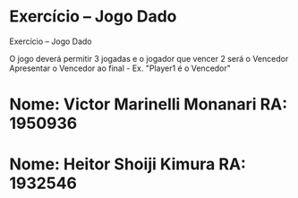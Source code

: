 # Exercício – Jogo Dado

Exercício – Jogo Dado

O jogo deverá permitir 3 jogadas e o jogador que vencer 2 será o Vencedor 
Apresentar o Vencedor ao final - Ex. "Player1 é o Vencedor"

# Nome: Victor Marinelli Monanari RA: 1950936
# Nome: Heitor Shoiji Kimura RA: 1932546

